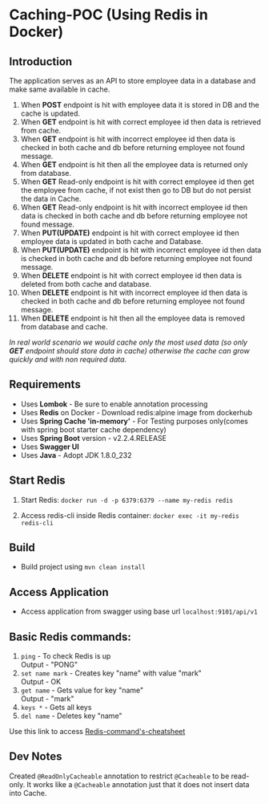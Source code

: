 # Caching-POC (Using Redis in Docker)

## Introduction 
The application serves as an API to store employee data in a database and make same available in cache.  

1. When **POST** endpoint is hit with employee data it is stored in DB and the cache is updated.  
2. When **GET** endpoint is hit with correct employee id then data is retrieved from cache.  
3. When **GET** endpoint is hit with incorrect employee id then data is checked in both cache and db before returning employee not found message.  
4. When **GET** endpoint is hit then all the employee data is returned only from database.  
5. When **GET** Read-only endpoint is hit with correct employee id then get the employee from cache, if not exist then go to DB but do not persist the data in Cache.  
6. When **GET** Read-only endpoint is hit with incorrect employee id then data is checked in both cache and db before returning employee not found message.  
7. When **PUT(UPDATE)** endpoint is hit with correct employee id then employee data is updated in both cache and Database.  
8. When **PUT(UPDATE)** endpoint is hit with incorrect employee id then data is checked in both cache and db before returning employee not found message.  
9. When **DELETE** endpoint is hit with correct employee id then data is deleted from both cache and database.  
10. When **DELETE** endpoint is hit with incorrect employee id then data is checked in both cache and db before returning employee not found message.  
11. When **DELETE** endpoint is hit then all the employee data is removed from database and cache.

 *In real world scenario we would cache only the most used data (so only **GET** endpoint should store data in cache) otherwise the cache can grow quickly and with non required data.*  
## Requirements
  * Uses **Lombok** - Be sure to enable annotation processing  
  * Uses **Redis** on Docker - Download redis:alpine image from dockerhub  
  * Uses **Spring Cache 'in-memory'** - For Testing purposes only(comes with spring boot starter cache dependency)  
  * Uses **Spring Boot** version - v2.2.4.RELEASE  
  * Uses **Swagger UI**
  * Uses **Java** - Adopt JDK 1.8.0_232  

## Start Redis
1. Start Redis:
`docker run -d -p 6379:6379 --name my-redis redis`

2. Access redis-cli inside Redis container:
`docker exec -it my-redis redis-cli`  

## Build
  * Build project using `mvn clean install`  

## Access Application  
  * Access application from swagger using base url `localhost:9101/api/v1`  

## Basic Redis commands:  
1. `ping` - To check Redis is up  
Output - "PONG"  
2. `set name mark` - Creates key "name" with value "mark"  
Output - OK  
3. `get name` - Gets value for key "name"  
Output - "mark"  
4. `keys *` - Gets all keys  
5. `del name` - Deletes key "name"  

Use this link to access [Redis-command's-cheatsheet](https://gist.github.com/LeCoupa/1596b8f359ad8812c7271b5322c30946)  

## Dev Notes
Created `@ReadOnlyCacheable` annotation to restrict `@Cacheable` to be read-only. It works like a `@Cacheable` annotation just that it does not insert data into Cache.  
